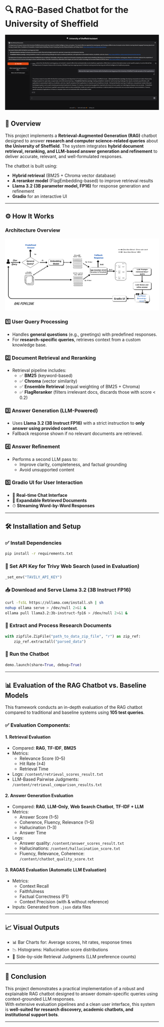 
# 🔍 RAG-Based Chatbot for the University of Sheffield

![Chatbot UI](assets/UI.png)



## 📌 Overview

This project implements a **Retrieval-Augmented Generation (RAG)** chatbot designed to answer **research and computer science-related queries** about **the University of Sheffield**. The system integrates **hybrid document retrieval, reranking, and LLM-based answer generation and refinement** to deliver accurate, relevant, and well-formulated responses.

The chatbot is built using:
- **Hybrid retrieval** (BM25 + Chroma vector database)  
- **A reranker model** (FlagEmbedding-based) to improve retrieval results  
- **Llama 3.2 (3B parameter model, FP16)** for response generation and refinement  
- **Gradio** for an interactive UI   

---

## ⚙️ How It Works
### Architecture Overview
![Chatbot UI](assets/indepth_diagram.png)

### 1️⃣ User Query Processing
- Handles **general questions** (e.g., greetings) with predefined responses.  
- For **research-specific queries**, retrieves context from a custom knowledge base.

### 2️⃣ Document Retrieval and Reranking
- Retrieval pipeline includes:
  - ✅ **BM25** (keyword-based)
  - ✅ **Chroma** (vector similarity)
  - ✅ **Ensemble Retrieval** (equal weighting of BM25 + Chroma)
  - ✅ **FlagReranker** (filters irrelevant docs, discards those with score < 0.2)

### 3️⃣ Answer Generation (LLM-Powered)
- Uses **Llama 3.2 (3B Instruct FP16)** with a strict instruction to **only answer using provided context**.  
- Fallback response shown if no relevant documents are retrieved.

### 4️⃣ Answer Refinement
- Performs a second LLM pass to:
  - Improve clarity, completeness, and factual grounding
  - Avoid unsupported content

### 5️⃣ Gradio UI for User Interaction
- 💬 **Real-time Chat Interface**
- 📂 **Expandable Retrieved Documents**
- ⏱ **Streaming Word-by-Word Responses**

---

## 🛠 Installation and Setup

### ✅ Install Dependencies
```bash
pip install -r requirements.txt
```

### 🔐 Set API Key for Trivy Web Search (used in Evaluation)
```python
_set_env("TAVILY_API_KEY")
```

### 📥 Download and Serve Llama 3.2 (3B Instruct FP16)
```bash
curl -fsSL https://ollama.com/install.sh | sh
nohup ollama serve > /dev/null 2>&1 &
ollama pull llama3.2:3b-instruct-fp16 > /dev/null 2>&1 &
```

### 📂 Extract and Process Research Documents
```python
with zipfile.ZipFile("path_to_data_zip_file", "r") as zip_ref:
    zip_ref.extractall("parsed_data")
```

### 🚀 Run the Chatbot
```python
demo.launch(share=True, debug=True)
```

---

## 📊 Evaluation of the RAG Chatbot vs. Baseline Models

This framework conducts an in-depth evaluation of the RAG chatbot compared to traditional and baseline systems using **105 test queries**.

### ✅ Evaluation Components:

#### 1. Retrieval Evaluation
- Compared: **RAG**, **TF-IDF**, **BM25**
- Metrics:
  - Relevance Score (0–5)
  - Hit Rate (≥4)
  - Retrieval Time
- Logs: `/content/retrieval_scores_result.txt`
- LLM-Based Pairwise Judgments: `/content/retrieval_comparison_results.txt`

#### 2. Answer Generation Evaluation
- Compared: **RAG**, **LLM-Only**, **Web Search Chatbot**, **TF-IDF + LLM**
- Metrics:
  - Answer Score (1–5)
  - Coherence, Fluency, Relevance (1–5)
  - Hallucination (1–3)
  - Answer Time
- Logs:
  - Answer quality: `/content/answer_scores_result.txt`
  - Hallucinations: `/content/hallucination_score.txt`
  - Fluency, Relevance, Coherence: `/content/chatbot_quality_score.txt`

#### 3. RAGAS Evaluation (Automatic LLM Evaluation)
- Metrics:
  - Context Recall
  - Faithfulness
  - Factual Correctness (F1)
  - Context Precision (with & without reference)
- Inputs: Generated from `.json` data files

---

## 📈 Visual Outputs
- 📊 Bar Charts for: Average scores, hit rates, response times
- 📉 Histograms: Hallucination score distributions
- 🧠 Side-by-side Retrieval Judgments (LLM preference counts)

---

## 🏁 Conclusion

This project demonstrates a practical implementation of a robust and explainable RAG chatbot designed to answer domain-specific queries using context-grounded LLM responses.  
With extensive evaluation pipelines and a clean user interface, this system is **well-suited for research discovery, academic chatbots, and institutional support bots**.

---
